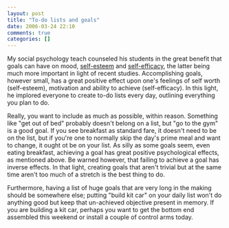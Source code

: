 ```yaml
---
layout: post
title: "To-do lists and goals"
date: 2006-03-24 22:10
comments: true
categories: []
---
```

My social psychology teach counseled his students in the great benefit that goals can have on mood, [self-esteem](http://en.wikipedia.org/wiki/Self-esteem) and [self-efficacy](http://en.wikipedia.org/wiki/Self-efficacy), the latter being much more important in light of recent studies.  Accomplishing goals, however small, has a great positive effect upon one's feelings of self worth (self-esteem), motivation and ability to achieve (self-efficacy).  In this light, he implored everyone to create to-do lists every day, outlining everything you plan to do.

Really, you want to include as much as possible, within reason.  Something like "get out of bed" probably doesn't belong on a list, but "go to the gym" is a good goal.  If you see breakfast as standard fare, it doesn't need to be on the list, but if you're one to normally skip the day's prime meal and want to change, it ought ot be on your list.  As silly as some goals seem, even eating breakfast, achieving a goal has great positive psychological effects, as mentioned above.  Be warned however, that failing to achieve a goal has inverse effects.  In that light, creating goals that aren't trivial but at the same time aren't too much of a stretch is the best thing to do.

Furthermore, having a list of huge goals that are very long in the making should be somewhere else; putting "build kit car" on your daily list won't do anything good but keep that un-achieved objective present in memory.  If you are building a kit car, perhaps you want to get the bottom end assembled this weekend or install a couple of control arms today.
